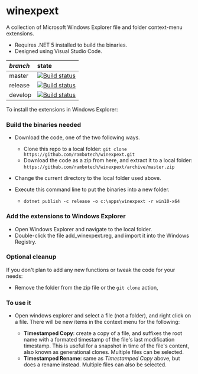 # winexpext
A collection of Microsoft Windows Explorer file and folder context-menu extensions.

- Requires .NET 5 installed to build the binaries.
- Designed using Visual Studio Code.

| *branch* | state |
| :--- | :--- |
| master | [![Build status](https://api.travis-ci.com/rambotech/winexpext.svg?branch=master)](https://travis-ci.com/rambotech/winexpext) |
| release | [![Build status](https://api.travis-ci.com/rambotech/winexpext.svg?branch=release)](https://travis-ci.com/rambotech/winexpext) |
| develop | [![Build status](https://api.travis-ci.com/rambotech/winexpext.svg?branch=develop)](https://travis-ci.com/rambotech/winexpext) |

To install the extensions in Windows Explorer:

### Build the binaries needed

- Download the code, one of the two following ways.

    - Clone this repo to a local folder: ```git clone https://github.com/rambotech/winexpext.git```
    - Download the code as a zip from here, and extract it to a local folder: ```https://github.com/rambotech/winexpext/archive/master.zip```

- Change the current directory to the local folder used above.
- Execute this command line to put the binaries into a new folder.
    - ```dotnet publish -c release -o c:\apps\winexpext -r win10-x64```

### Add the extensions to Windows Explorer

- Open Windows Explorer and navigate to the local folder.
- Double-click the file add_winexpext.reg, and import it into the Windows Registry.

### Optional cleanup

If you don't plan to add any new functions or tweak the code for your needs:
- Remove the folder from the zip file or the ``` git clone ``` action,

### To use it

- Open windows explorer and select a file (not a folder), and right click on a file.  There will be new items in the context menu for the following:

    - **Timestamped Copy**: create a copy of a file, and suffixes the root name with a formated timestamp of the file's last modification timestamp.  This is useful for a snapshot in time of the file's content, also known as generational clones.  Multiple files can be selected.
    - **Timestamped Rename**: same as *Timestamped Copy* above, but does a rename instead.  Multiple files can also be selected.

